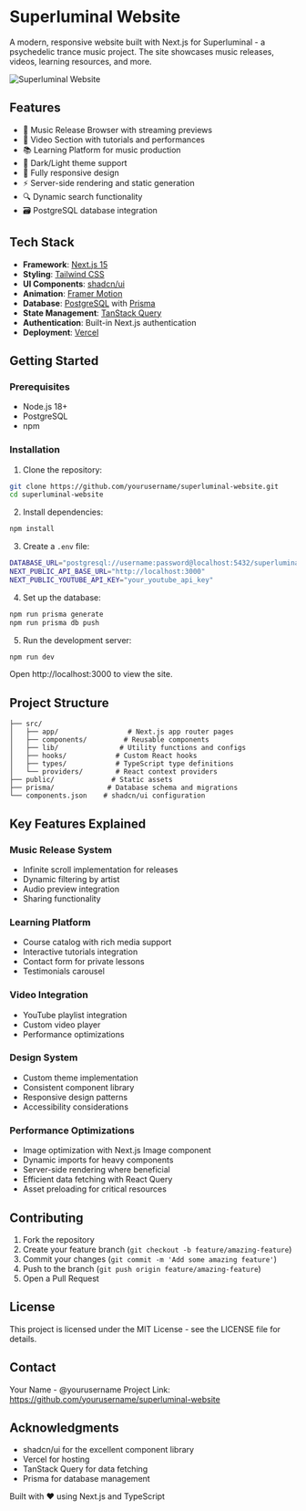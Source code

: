 # Superluminal Website

A modern, responsive website built with Next.js for Superluminal - a psychedelic trance music project. The site showcases music releases, videos, learning resources, and more.

![Superluminal Website](public/sl5.jpg)

## Features

- 🎵 Music Release Browser with streaming previews
- 🎥 Video Section with tutorials and performances
- 📚 Learning Platform for music production
- 🎨 Dark/Light theme support
- 📱 Fully responsive design
- ⚡ Server-side rendering and static generation
- 🔍 Dynamic search functionality
- 🗃️ PostgreSQL database integration

## Tech Stack

- **Framework**: [Next.js 15](https://nextjs.org/)
- **Styling**: [Tailwind CSS](https://tailwindcss.com/)
- **UI Components**: [shadcn/ui](https://ui.shadcn.com/)
- **Animation**: [Framer Motion](https://www.framer.com/motion/)
- **Database**: [PostgreSQL](https://www.postgresql.org/) with [Prisma](https://www.prisma.io/)
- **State Management**: [TanStack Query](https://tanstack.com/query)
- **Authentication**: Built-in Next.js authentication
- **Deployment**: [Vercel](https://vercel.com)

## Getting Started

### Prerequisites

- Node.js 18+
- PostgreSQL
- npm

### Installation

1. Clone the repository:

```bash
git clone https://github.com/yourusername/superluminal-website.git
cd superluminal-website
```

2. Install dependencies:

```bash
npm install
```

3. Create a `.env` file:

```bash
DATABASE_URL="postgresql://username:password@localhost:5432/superluminal"
NEXT_PUBLIC_API_BASE_URL="http://localhost:3000"
NEXT_PUBLIC_YOUTUBE_API_KEY="your_youtube_api_key"
```

4. Set up the database:

```bash
npm run prisma generate
npm run prisma db push
```

5. Run the development server:

```bash
npm run dev
```

Open http://localhost:3000 to view the site.

## Project Structure

```
├── src/
│   ├── app/                 # Next.js app router pages
│   ├── components/         # Reusable components
│   ├── lib/               # Utility functions and configs
│   ├── hooks/            # Custom React hooks
│   ├── types/            # TypeScript type definitions
│   └── providers/        # React context providers
├── public/              # Static assets
├── prisma/             # Database schema and migrations
└── components.json    # shadcn/ui configuration
```

## Key Features Explained

### Music Release System

- Infinite scroll implementation for releases
- Dynamic filtering by artist
- Audio preview integration
- Sharing functionality

### Learning Platform

- Course catalog with rich media support
- Interactive tutorials integration
- Contact form for private lessons
- Testimonials carousel

### Video Integration

- YouTube playlist integration
- Custom video player
- Performance optimizations

### Design System

- Custom theme implementation
- Consistent component library
- Responsive design patterns
- Accessibility considerations

### Performance Optimizations

- Image optimization with Next.js Image component
- Dynamic imports for heavy components
- Server-side rendering where beneficial
- Efficient data fetching with React Query
- Asset preloading for critical resources

## Contributing

1. Fork the repository
2. Create your feature branch (`git checkout -b feature/amazing-feature`)
3. Commit your changes (`git commit -m 'Add some amazing feature'`)
4. Push to the branch (`git push origin feature/amazing-feature`)
5. Open a Pull Request

## License

This project is licensed under the MIT License - see the LICENSE file for details.

## Contact

Your Name - @yourusername
Project Link: https://github.com/yourusername/superluminal-website

## Acknowledgments

- shadcn/ui for the excellent component library
- Vercel for hosting
- TanStack Query for data fetching
- Prisma for database management

Built with ❤️ using Next.js and TypeScript
